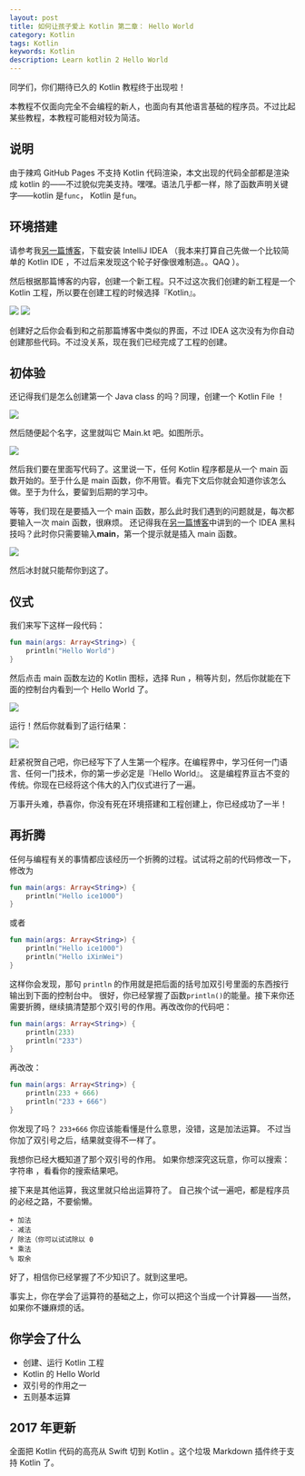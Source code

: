 ```yaml
---
layout: post
title: 如何让孩子爱上 Kotlin 第二章： Hello World
category: Kotlin
tags: Kotlin
keywords: Kotlin
description: Learn kotlin 2 Hello World
---
```


同学们，你们期待已久的 Kotlin 教程终于出现啦！

本教程不仅面向完全不会编程的新人，也面向有其他语言基础的程序员。不过比起某些教程，本教程可能相对较为简洁。

## 说明

由于辣鸡 GitHub Pages 不支持 Kotlin 代码渲染，本文出现的代码全部都是渲染成 kotlin 的——不过貌似完美支持。嘿嘿。语法几乎都一样，除了函数声明关键字——kotlin 是`func`， Kotlin 是`fun`。

## 环境搭建

请参考我[另一篇博客](../../../../2016/6/26/LearnIDEA/)，下载安装 IntelliJ IDEA （我本来打算自己先做一个比较简单的 Kotlin IDE ，不过后来发现这个轮子好像很难制造。。QAQ ）。

然后根据那篇博客的内容，创建一个新工程。只不过这次我们创建的新工程是一个 Kotlin 工程，所以要在创建工程的时候选择『Kotlin』。

![](https://coding.net/u/ice1000/p/Images/git/raw/master/blog-img/old/java/kt1/1.png)
![](https://coding.net/u/ice1000/p/Images/git/raw/master/blog-img/old/java/kt1/2.png)

创建好之后你会看到和之前那篇博客中类似的界面，不过 IDEA 这次没有为你自动创建那些代码。不过没关系，现在我们已经完成了工程的创建。

## 初体验

还记得我们是怎么创建第一个 Java class 的吗？同理，创建一个 Kotlin File ！

![](https://coding.net/u/ice1000/p/Images/git/raw/master/blog-img/old/java/kt1/3.png)

然后随便起个名字，这里就叫它 Main.kt 吧。如图所示。

![](https://coding.net/u/ice1000/p/Images/git/raw/master/blog-img/old/java/kt1/4.png)

然后我们要在里面写代码了。这里说一下，任何 Kotlin 程序都是从一个 main 函数开始的。至于什么是 main 函数，你不用管。看完下文后你就会知道你该怎么做。至于为什么，要留到后期的学习中。

等等，我们现在是要插入一个 main 函数，那么此时我们遇到的问题就是，每次都要输入一次 main 函数，很麻烦。
还记得我在[另一篇博客](../../../../2016/06/29/LearnIDEA3/)中讲到的一个 IDEA 黑科技吗？此时你只需要输入**main**，第一个提示就是插入 main 函数。

![](https://coding.net/u/ice1000/p/Images/git/raw/master/blog-img/old/java/kt1/5.png)

然后冰封就只能帮你到这了。

## 仪式

我们来写下这样一段代码：

```kotlin
fun main(args: Array<String>) {
    println("Hello World")
}
```

然后点击 main 函数左边的 Kotlin 图标，选择 Run ，稍等片刻，然后你就能在下面的控制台内看到一个 Hello World 了。

![](https://coding.net/u/ice1000/p/Images/git/raw/master/blog-img/old/java/kt1/6.png)

运行！然后你就看到了运行结果：

![](https://coding.net/u/ice1000/p/Images/git/raw/master/blog-img/old/java/kt1/7.png)

赶紧祝贺自己吧，你已经写下了人生第一个程序。在编程界中，学习任何一门语言、任何一门技术，你的第一步必定是『Hello World』。
这是编程界亘古不变的传统。你现在已经将这个伟大的入门仪式进行了一遍。

万事开头难，恭喜你，你没有死在环境搭建和工程创建上，你已经成功了一半！

## 再折腾

任何与编程有关的事情都应该经历一个折腾的过程。试试将之前的代码修改一下，修改为

```kotlin
fun main(args: Array<String>) {
    println("Hello ice1000")
}
```

或者

```kotlin
fun main(args: Array<String>) {
    println("Hello ice1000")
    println("Hello iXinWei")
}
```

这样你会发现，那句 `println` 的作用就是把后面的括号加双引号里面的东西按行输出到下面的控制台中。
很好，你已经掌握了函数`println()`的能量。接下来你还需要折腾，继续搞清楚那个双引号的作用。再改改你的代码吧：

```kotlin
fun main(args: Array<String>) {
    println(233)
    println("233")
}
```

再改改：

```kotlin
fun main(args: Array<String>) {
    println(233 + 666)
    println("233 + 666")
}
```

你发现了吗？ `233+666` 你应该能看懂是什么意思，没错，这是加法运算。
不过当你加了双引号之后，结果就变得不一样了。

我想你已经大概知道了那个双引号的作用。
如果你想深究这玩意，你可以搜索： 字符串 ，看看你的搜索结果吧。

接下来是其他运算，我这里就只给出运算符了。
自己挨个试一遍吧，都是程序员的必经之路，不要偷懒。

```
+ 加法
- 减法
/ 除法（你可以试试除以 0
* 乘法
% 取余
```

好了，相信你已经掌握了不少知识了。就到这里吧。

事实上，你在学会了运算符的基础之上，你可以把这个当成一个计算器——当然，如果你不嫌麻烦的话。

## 你学会了什么

- 创建、运行 Kotlin 工程
- Kotlin 的 Hello World
- 双引号的作用之一
- 五则基本运算

## 2017 年更新

全面把 Kotlin 代码的高亮从 Swift 切到 Kotlin 。这个垃圾 Markdown 插件终于支持 Kotlin 了。
